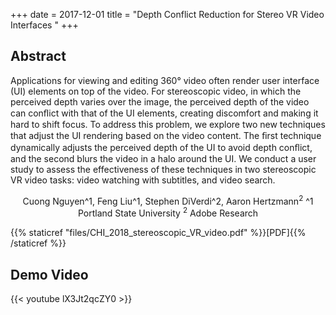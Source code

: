 +++
date = 2017-12-01
title = "Depth Conflict Reduction for Stereo VR Video Interfaces "
+++

## Abstract
Applications for viewing and editing 360° video often render user interface (UI) elements on top of the video. For stereoscopic video, in which the perceived depth varies over the image, the perceived depth of the video can conﬂict with that of the UI elements, creating discomfort and making it hard to shift focus. To address this problem, we explore two new techniques that adjust the UI rendering based on the video content. The ﬁrst technique dynamically adjusts the perceived depth of the UI to avoid depth conﬂict, and the second blurs the video in a halo around the UI. We conduct a user study to assess the effectiveness of these techniques in two stereoscopic VR video tasks: video watching with subtitles, and video search.

<center>
Cuong Nguyen^1, Feng Liu^1, Stephen DiVerdi^2, Aaron Hertzmann<sup>2</sup>
^1 Portland State University
<sup>2</sup> Adobe Research
</center>


{{% staticref "files/CHI_2018_stereoscopic_VR_video.pdf" %}}[PDF]{{% /staticref %}}

## Demo Video
{{< youtube lX3Jt2qcZY0 >}}

